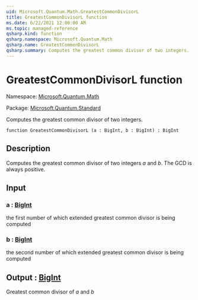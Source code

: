 ```yaml
---
uid: Microsoft.Quantum.Math.GreatestCommonDivisorL
title: GreatestCommonDivisorL function
ms.date: 6/22/2021 12:00:00 AM
ms.topic: managed-reference
qsharp.kind: function
qsharp.namespace: Microsoft.Quantum.Math
qsharp.name: GreatestCommonDivisorL
qsharp.summary: Computes the greatest common divisor of two integers.
---
```


# GreatestCommonDivisorL function

Namespace: [Microsoft.Quantum.Math](xref:Microsoft.Quantum.Math)

Package: [Microsoft.Quantum.Standard](https://nuget.org/packages/Microsoft.Quantum.Standard)


Computes the greatest common divisor of two integers.

```qsharp
function GreatestCommonDivisorL (a : BigInt, b : BigInt) : BigInt
```


## Description

Computes the greatest common divisor of two integers $a$ and $b$.The GCD is always positive.

## Input

### a : [BigInt](xref:microsoft.quantum.qsharp.valueliterals#bigint-literals)

the first number of which extended greatest common divisor is being computed


### b : [BigInt](xref:microsoft.quantum.qsharp.valueliterals#bigint-literals)

the second number of which extended greatest common divisor is being computed



## Output : [BigInt](xref:microsoft.quantum.qsharp.valueliterals#bigint-literals)

Greatest common divisor of $a$ and $b$